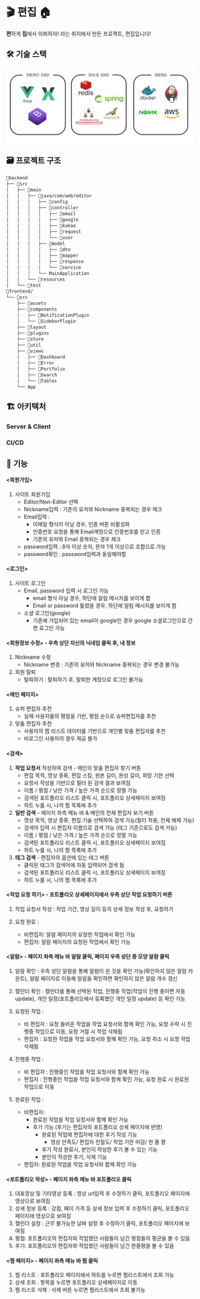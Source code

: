 # :clapper: 편집 :house:

**편**하게 **집**에서 의뢰하자! 라는 취지에서 만든 프로젝트, 편집입니다!

## :hammer_and_wrench: 기술 스택

![skillStack](uploads/48130d38138290f1f7cdddd5c62f7cbc/skillStack.png)

## :card_file_box: 프로젝트 구조

```
📁backend
├── 📁src
│   ├── 📁main
│   │   ├── 📁java/com/web/editor
│   │   │   ├── 📁config
│   │   │   ├── 📁controller
│   │   │   │   ├── 📁email
│   │   │   │   ├── 📁google
│   │   │   │   ├── 📁kakao
│   │   │   │   ├── 📁request
│   │   │   │   └── 📁user
│   │   │   ├── 📁model
│   │   │   │   ├── 📁dto
│   │   │   │   ├── 📁mapper
│   │   │   │   ├── 📁response
│   │   │   │   └── 📁service
│   │   │   └── MainApplication
│   │   └── 📁resources
│   └── 📁test
📁frontend/
└── 📁src
    ├── 📁assets
    ├── 📁components
    │   ├── 📁NotificationPlugin
    │   └── 📁SidebarPlugin
    ├── 📁layout
    ├── 📁plugins
    ├── 📁store
    ├── 📁util
    ├── 📁views
    │   ├── 📁Dashboard
    │   ├── 📁Error
    │   ├── 📁Portfolio
    │   ├── 📁Search
    │   └── 📁Tables
    └── App
```


## :building_construction: 아키텍처

### Server & Client

### CI/CD

## :triangular_flag_on_post: 기능

#### **<회원가입>**

1. 사이트 회원가입
   - Editor/Non-Editor 선택
   - Nickname입력 : 기존의 유저와 Nickname 중복되는 경우 체크
   - Email입력 :
     - 이메일 형식이 아닐 경우, 인증 버튼 비활성화 
     - 인증번호 요청을 통해 Email계정으로 인증번호를 받고 인증
     - 기존의 유저와 Email 중복되는 경우 체크
   - password입력 : 8자 이상 숫자, 문자 1개 이상으로 조합으로 가능
   - password확인 : password입력과 동일해야함

#### **<로그인>**

1. 사이트 로그인
   - Email, password 입력 시 로그인 가능
     - email 형식 아닐 경우, 하단에 알림 메시지를 보이게 함
     - Email or password 틀렸을 경우, 하단에 알림 메시지를 보이게 함
   - 소셜 로그인(google)
     - 기존에 가입되어 있는 email이 google인 경우 google 소셜로그인으로 간편 로그인 가능

#### **<회원정보 수정>** - 우측 상단 자신의 **닉네임** 클릭 후, **내 정보**

1. Nickname 수정
   - Nickname 변경 : 기존의 유저와 Nickname 중복되는 경우 변경 불가능
2. 회원 탈퇴
   - 탈퇴하기 : 탈퇴하기 후, 탈퇴한 계정으로 로그인 불가능

#### **<메인 페이지>**
1. 슈퍼 편집자 추천
   - 실제 사용자들의 평점을 기반, 평점 순으로 슈퍼편집자를 추천
2. 맞춤 편집자 추천
   - 사용자의 찜 리스트 데이터를 기반으로 개인별 맞춤 편집자를 추천
   - 비로그인 사용자의 경우 제공 불가


#### **<검색>**

1. **작업 요청서** 작성하여 검색 - 메인의 맞춤 편집자 찾기 버튼
   - 편집 목적, 영상 종류, 편집 스킬, 원본 길이, 완성 길이, 희망 기한 선택
   - 요청서 작성을 기반으로 필터 된 검색 결과 보여짐
   - 이름 / 평점 / 낮은 가격 / 높은 가격 순으로 정렬 가능
   - 검색된 포트폴리오 리스트 클릭 시, 포트폴리오 상세페이지 보여짐
   - 하트 누를 시, 나의 찜 목록에 추가
2. **일반 검색** – 페이지 좌측 메뉴 바 & 메인의 전체 편집자 보기 버튼
   - 영상 목적, 영상 종류, 편집 기술 선택하여 검색 가능(필터 적용, 전체 해제 가능)
   - 검색어 입력 시 편집자 이름으로 검색 가능 (태그 기준으로도 검색 가능)
   - 이름 / 평점 / 낮은 가격 / 높은 가격 순으로 정렬 가능
   - 검색된 포트폴리오 리스트 클릭 시, 포트폴리오 상세페이지 보여짐
   - 하트 누를 시, 나의 찜 목록에 추가
3. **태그 검색** - 편집자의 옵션에 있는 태그 버튼
   - 클릭된 태그가 검색어에 자동 입력되어 검색 됨
   - 검색된 포트폴리오 리스트 클릭 시, 포트폴리오 상세페이지 보여짐
   - 하트 누를 시, 나의 찜 목록에 추가
#### **<작업 요청 하기>** - 포트폴리오 상세페이지에서 우측 상단 **작업 요청하기** 버튼

1. 작업 요청서 작성 : 작업 기간, 영상 길이 등의 상세 정보 작성 후, 요청하기

2. 요청 완료 : 
   - 비편집자: 알람 페이지의 요청한 작업에서 확인 가능
   - 편집자: 알람 페이지의 요청된 작업에서 확인 가능

#### **<알람>** \- 페이지 좌측 메뉴 바 알람 클릭, 페이지 우측 상단 종 모양 알람 클릭

1. 알람 확인 : 우측 상단 알람을 통해 알람이 온 것을 확인 가능(확인하지 않은 알람 카운트), 알람 페이지로 이동해 알람을 확인하면 확인하지 않은 알람 개수 갱신

2. 캘린더 확인 : 캘린더를 통해 선택된 작업, 진행중 작업(작업이 진행 중이면 자동 update), 개인 일정(포트폴리오에서 등록했던 개인 일정 update) 등 확인 가능

3. 요청된 작업 : 
   - 비 편집자 : 요청 들어온 작업을 작업 요청서와 함께 확인 가능, 요청 수락 시 진행중 작업으로 이동, 요청 거절 시 작업 삭제됨
   - 편집자 : 요청한 작업을 작업 요청서와 함께 확인 가능, 요청 취소 시 요청 작업 삭제됨

4. 진행중 작업 :
   - 비 편집자 : 진행중인 작업을 작업 요청서와 함께 확인 가능
   - 편집자 : 진행중인 작업을 작업 요청서와 함께 확인 가능, 요청 완료 시 완료된 작업으로 이동

5. 완료된 작업 : 
   - 비편집자: 
     - 완료된 작업을 작업 요청서와 함께 확인 가능
     - 후기 기능 (후기는 편집자의 포트폴리오 상세 페이지에 반영)
       - 완료된 작업에 편집자에 대한 후기 작성 기능
         - 영상 만족도/ 편집자 친절도/ 작업 기한 마감/ 한 줄 평
       - 후기 작성 완료시, 본인이 작성한 후기 볼 수 있는 기능
       - 본인이 작성한 후기, 삭제 기능
   - 편집자: 완료된 작업을 작업 요청서와 함께 확인 가능

#### **<포트폴리오 작성>** - 페이지 좌측 메뉴 바 포트폴리오 클릭

1. 대표영상 및 기타영상 등록 : 영상 url입력 후 수정하기 클릭, 포트폴리오 페이지에 영상으로 보여짐
2. 상세 정보 등록 : 강점, 페이 가격 등 상세 정보 입력 후 수정하기 클릭, 포트폴리오 페이지에 영상으로 보여짐
3. 캘린더 설정 : 근무 불가능한 날짜 설정 후 수정하기 클릭, 포트폴리오 페이지에 보여짐
4. 평점: 포트폴리오의 편집자와 작업했던 사람들이 남긴 평점들의 평균을 볼 수 있음
5. 후기: 포트폴리오의 편집자와 작업했던 사람들이 남긴 한줄평을 볼 수 있음

#### **<찜 페이지>** - 페이지 좌측 메뉴 바 찜 클릭

1. 찜 리스트 : 포트폴리오 페이지에서 하트를 누르면 찜리스트에서 조회 가능
2. 상세 조회 : 항목을 누르면 포트폴리오 상세페이지로 이동
3. 찜 리스트 삭제 : 삭제 버튼 누르면 찜리스트에서 조회 불가능